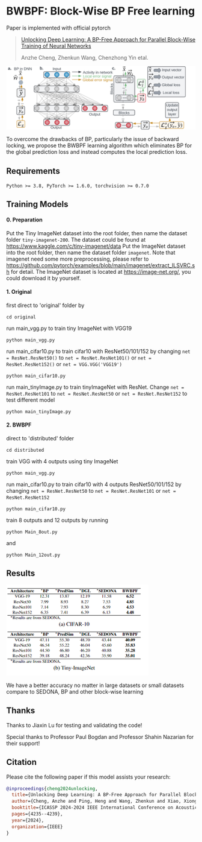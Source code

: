 # BWBPF: Block-Wise BP Free learning
Paper is implemented with official pytorch
>[Unlocking Deep Learning: A BP-Free Approach for Parallel Block-Wise Training of Neural Networks](https://arxiv.org/pdf/2312.13311)
>
>Anzhe Cheng, Zhenkun Wang, Chenzhong Yin etal.

![alt text](misc/overview_distributednn.png?raw=true "Weight updates of BWBPF.")

To overcome the drawbacks of BP, particularly the issue of backward locking, we propose the BWBPF learning algorithm which eliminates BP for the global prediction loss and instead computes the local prediction loss.

## Requirements
`Python >= 3.8, PyTorch >= 1.6.0, torchvision >= 0.7.0`

## Training Models
#### 0. Preparation
Put the Tiny ImageNet dataset into the root folder, then name the dataset folder `tiny-imagenet-200`. The dataset could be found at https://www.kaggle.com/c/tiny-imagenet/data
Put the ImageNet dataset into the root folder, then name the dataset folder `imagenet`. Note that imagenet need some more preprocessing, please refer to https://github.com/pytorch/examples/blob/main/imagenet/extract_ILSVRC.sh for detail. The ImageNet dataset is located at https://image-net.org/, you could download it by yourself.
#### 1. Original
first direct to 'original' folder by
```
cd original
```

run main_vgg.py to train tiny ImageNet with VGG19
```
python main_vgg.py
```

run main_cifar10.py to train cifar10 with ResNet50/101/152 by changing `net = ResNet.ResNet50()` to `net = ResNet.ResNet101()` or `net = ResNet.ResNet152()` or  `net = VGG.VGG('VGG19')`
```
python main_cifar10.py
```

run main_tinyImage.py to train tinyImageNet with ResNet. Change `net = ResNet.ResNet101` to  `net = ResNet.ResNet50` or `net = ResNet.ResNet152` to test different model
```
python main_tinyImage.py
```
#### 2. BWBPF
direct to 'distributed' folder
```
cd distributed
```

train VGG with 4 outputs using tiny ImageNet
```
python main_vgg.py
```

run main_cifar10.py to train cifar10 with 4 outputs ResNet50/101/152 by changing `net = ResNet.ResNet50` to `net = ResNet.ResNet101` or `net = ResNet.ResNet152`
```
python main_cifar10.py
```

train 8 outputs and 12 outputs by running
```
python Main_8out.py
```
and
```
python Main_12out.py
```

## Results

![alt text](misc/table.png?raw=true "Error rate of different methods")

We have a better accuracy no matter in large datasets or small datasets compare to SEDONA, BP and other block-wise learning

## Thanks

Thanks to Jiaxin Lu for testing and validating the code!

Special thanks to Professor Paul Bogdan and Professor Shahin Nazarian for their support!

## Citation

Please cite the following paper if this model assists your research:

```bibtex
@inproceedings{cheng2024unlocking,
  title={Unlocking Deep Learning: A BP-Free Approach for Parallel Block-Wise Training of Neural Networks},
  author={Cheng, Anzhe and Ping, Heng and Wang, Zhenkun and Xiao, Xiongye and Yin, Chenzhong and Nazarian, Shahin and Cheng, Mingxi and Bogdan, Paul},
  booktitle={ICASSP 2024-2024 IEEE International Conference on Acoustics, Speech and Signal Processing (ICASSP)},
  pages={4235--4239},
  year={2024},
  organization={IEEE}
}
```
